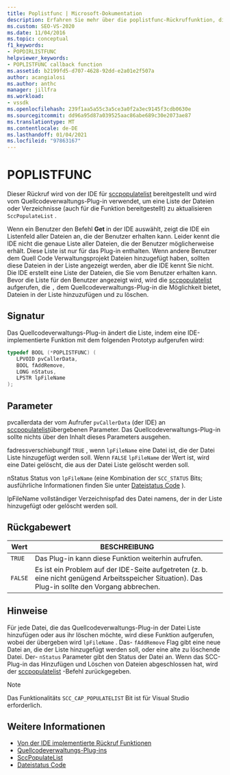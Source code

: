 ```yaml
---
title: Poplistfunc | Microsoft-Dokumentation
description: Erfahren Sie mehr über die poplistfunc-Rückruffunktion, die vom Quellcodeverwaltungs-Plug-in zum Aktualisieren einer Liste von Dateien oder Verzeichnissen verwendet wird.
ms.custom: SEO-VS-2020
ms.date: 11/04/2016
ms.topic: conceptual
f1_keywords:
- POPDIRLISTFUNC
helpviewer_keywords:
- POPLISTFUNC callback function
ms.assetid: b2199fd5-d707-4628-92dd-e2a01e2f507a
author: acangialosi
ms.author: anthc
manager: jillfra
ms.workload:
- vssdk
ms.openlocfilehash: 239f1aa5a55c3a5ce3a0f2a3ec9145f3cdb0630e
ms.sourcegitcommit: dd96a95d87a039525aac86abe689c30e2073ae87
ms.translationtype: MT
ms.contentlocale: de-DE
ms.lasthandoff: 01/04/2021
ms.locfileid: "97863167"
---
```

# <a name="poplistfunc"></a>POPLISTFUNC
Dieser Rückruf wird von der IDE für [sccpopulatelist](../extensibility/sccpopulatelist-function.md) bereitgestellt und wird vom Quellcodeverwaltungs-Plug-in verwendet, um eine Liste der Dateien oder Verzeichnisse (auch für die Funktion bereitgestellt) zu aktualisieren `SccPopulateList` .

 Wenn ein Benutzer den Befehl **Get** in der IDE auswählt, zeigt die IDE ein Listenfeld aller Dateien an, die der Benutzer erhalten kann. Leider kennt die IDE nicht die genaue Liste aller Dateien, die der Benutzer möglicherweise erhält. Diese Liste ist nur für das Plug-in enthalten. Wenn andere Benutzer dem Quell Code Verwaltungsprojekt Dateien hinzugefügt haben, sollten diese Dateien in der Liste angezeigt werden, aber die IDE kennt Sie nicht. Die IDE erstellt eine Liste der Dateien, die Sie vom Benutzer erhalten kann. Bevor die Liste für den Benutzer angezeigt wird, wird die [sccpopulatelist](../extensibility/sccpopulatelist-function.md) aufgerufen, die `,` dem Quellcodeverwaltungs-Plug-in die Möglichkeit bietet, Dateien in der Liste hinzuzufügen und zu löschen.

## <a name="signature"></a>Signatur
 Das Quellcodeverwaltungs-Plug-in ändert die Liste, indem eine IDE-implementierte Funktion mit dem folgenden Prototyp aufgerufen wird:

```cpp
typedef BOOL (*POPLISTFUNC) (
   LPVOID pvCallerData,
   BOOL fAddRemove,
   LONG nStatus,
   LPSTR lpFileName
);
```

## <a name="parameters"></a>Parameter
 pvcallerdata der vom Aufrufer `pvCallerData` (der IDE) an [sccpopulatelist](../extensibility/sccpopulatelist-function.md)übergebenen Parameter. Das Quellcodeverwaltungs-Plug-in sollte nichts über den Inhalt dieses Parameters ausgehen.

 fadressverschiebungif `TRUE` , wenn `lpFileName` eine Datei ist, die der Datei Liste hinzugefügt werden soll. Wenn `FALSE` `lpFileName` der Wert ist, wird eine Datei gelöscht, die aus der Datei Liste gelöscht werden soll.

 nStatus Status von `lpFileName` (eine Kombination der `SCC_STATUS` Bits; ausführliche Informationen finden Sie unter [Dateistatus Code](../extensibility/file-status-code-enumerator.md) ).

 lpFileName vollständiger Verzeichnispfad des Datei namens, der in der Liste hinzugefügt oder gelöscht werden soll.

## <a name="return-value"></a>Rückgabewert

|Wert|BESCHREIBUNG|
|-----------|-----------------|
|`TRUE`|Das Plug-in kann diese Funktion weiterhin aufrufen.|
|`FALSE`|Es ist ein Problem auf der IDE-Seite aufgetreten (z. b. eine nicht genügend Arbeitsspeicher Situation). Das Plug-in sollte den Vorgang abbrechen.|

## <a name="remarks"></a>Hinweise
 Für jede Datei, die das Quellcodeverwaltungs-Plug-in der Datei Liste hinzufügen oder aus ihr löschen möchte, wird diese Funktion aufgerufen, wobei der übergeben wird `lpFileName` . Das- `fAddRemove` Flag gibt eine neue Datei an, die der Liste hinzugefügt werden soll, oder eine alte zu löschende Datei. Der- `nStatus` Parameter gibt den Status der Datei an. Wenn das SCC-Plug-in das Hinzufügen und Löschen von Dateien abgeschlossen hat, wird der [sccpopulatelist](../extensibility/sccpopulatelist-function.md) -Befehl zurückgegeben.

> [!NOTE]
> Das Funktionalitäts `SCC_CAP_POPULATELIST` Bit ist für Visual Studio erforderlich.

## <a name="see-also"></a>Weitere Informationen
- [Von der IDE implementierte Rückruf Funktionen](../extensibility/callback-functions-implemented-by-the-ide.md)
- [Quellcodeverwaltungs-Plug-ins](../extensibility/source-control-plug-ins.md)
- [SccPopulateList](../extensibility/sccpopulatelist-function.md)
- [Dateistatus Code](../extensibility/file-status-code-enumerator.md)
